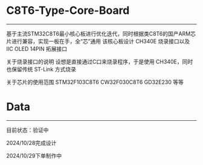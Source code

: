 # C8T6-Type-Core-Board
---
基于主流STM32C8T6最小核心板进行优化迭代，同时根据类C8T6的国产ARM芯片进行兼容，实现一板在手，全“芯”通用
该核心板设计 CH340E 烧录接口以及 IIC OLED 14PIN 拓展接口

关于烧录接口的说明
设想是直接通过C口来烧录程序，于是使用 CH340E，同时也保留传统 ST-Link 方式烧录

关于芯片的使用范围
STM32F103C8T6
CW32F030C8T6
GD32E230
等等

# Data
---
目前状态：验证中

2024/10/28完成设计

2024/10/29下单制作中
